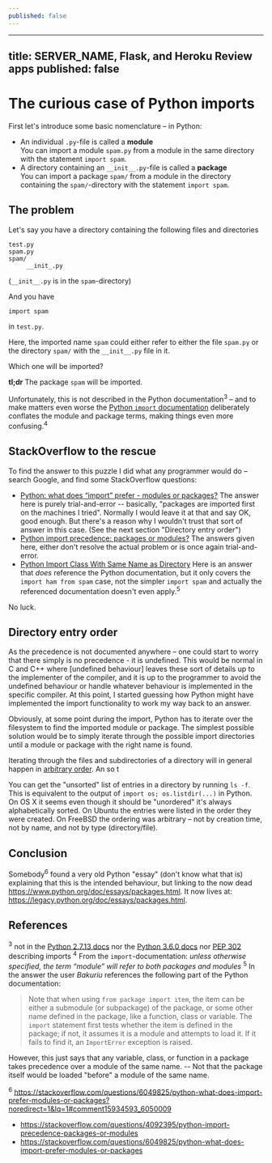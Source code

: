 ```yaml
---
published: false
---
```

---
title: SERVER_NAME, Flask, and Heroku Review apps
published: false
---


The curious case of Python imports
==================================
First let's introduce some basic nomenclature – in Python:

* An individual `.py`-file is called a **module**  
  You can import a module `spam.py` from a module in the same directory with the statement `import spam`.
* A directory containing an `__init__.py`-file is called a **package**  
  You can import a package `spam/` from a module in the directory containing the `spam/`-directory with the statement `import spam`.

The problem
-----------
Let's say you have a directory containing the following files and directories

    test.py
    spam.py
    spam/
         __init_.py

(`__init__.py` is in the `spam`-directory)

And you have

    import spam

in `test.py`.

Here, the imported name `spam` could either refer to either the file `spam.py` or the directory `spam/` with the `__init__.py` file in it.

Which one will be imported?

**tl;dr** The package `spam` will  be imported.

Unfortunately, this is not described in the Python documentation<sup>3</sup> – and to make matters even worse the [Python `import` documentation](https://docs.python.org/2.7/reference/simple_stmts.html#import) deliberately conflates the module and package terms, making things even more confusing.<sup>4</sup>

StackOverflow to the rescue
---------------------------------
To find the answer to this puzzle I did what any programmer would do – search Google, and find some StackOverflow questions:

* [Python: what does “import” prefer - modules or packages?] 
  The answer here is purely trial-and-error -- basically, "packages are imported first on the machines I tried". Normally I would leave it at that and say OK, good enough. But there's a reason why I wouldn't trust that sort of answer in this case. (See the next section "Directory entry order") 
* [Python import precedence: packages or modules?]
  The answers given here, either don't resolve the actual problem or is once again trial-and-error.
* [Python Import Class With Same Name as Directory]
  Here is an answer that _does_ reference the Python documentation, but it only covers the `import ham from spam` case, not the simpler `import spam` and actually the referenced documentation doesn't even apply.<sup>5</sup>

No luck.

[Python: what does “import” prefer - modules or packages?]: https://stackoverflow.com/questions/6049825/python-what-does-import-prefer-modules-or-packages?noredirect=1&lq=1#comment15934593_6050009
[Python import precedence: packages or modules?]: https://stackoverflow.com/questions/4092395/python-import-precedence-packages-or-modules?noredirect=1&lq=1
[Python Import Class With Same Name as Directory]: https://stackoverflow.com/a/16245345/118608

Directory entry order
-----------------------------
As the precedence is not documented anywhere – one could start to worry that there simply is no precedence - it is undefined. This would be normal in C and C++ where [undefined behaviour] leaves these sort of details up to the implementer of the compiler, and it is up to the programmer to avoid the undefined behaviour or handle whatever behaviour is implemented in the specific compiler. At this point, I started guessing how Python might have implemented the import functionality to work my way back to an answer. 

Obviously, at some point during the import, Python has to iterate over the filesystem to find the imported module or package. The simplest possible solution would be to simply iterate through the possible import directories until a module or package with the right name is found.

Iterating through the files and subdirectories of a directory will in general happen in [arbitrary order](https://stackoverflow.com/questions/8977441/does-readdir-guarantee-an-order). An so t

You can get the "unsorted" list of entries in a directory by running `ls -f`. This is equivalent to the output of `import os; os.listdir(...)` in Python.
On OS X it seems even though it should be "unordered" it's always alphabetically sorted.
On Ubuntu the entries were listed in the order they were created.
On FreeBSD the ordering was arbitrary – not by creation time, not by name, and not by type (directory/file).

Conclusion
----------------
Somebody<sup>6</sup> found a very old Python "essay" (don't know what that is) explaining that this is the intended behaviour, but linking to the now dead https://www.python.org/doc/essays/packages.html.
It now lives at: https://legacy.python.org/doc/essays/packages.html.


References
-------------
<sup>3</sup> not in the [Python 2.7.13 docs](https://docs.python.org/2.7/tutorial/modules.html) nor the [Python 3.6.0 docs](https://docs.python.org/3.6/tutorial/modules.html) nor [PEP 302](https://www.python.org/dev/peps/pep-0302/) describing imports
<sup>4</sup> From the `import`-documentation: _unless otherwise specified, the term “module” will refer to both packages and modules_
<sup>5</sup> In the answer the user _Bakuriu_ references the following part of the Python documentation:
> Note that when using `from package import item`, the item can be either
> a submodule (or subpackage) of the package, or some other name defined
> in the package, like a function, class or variable. The `import`
> statement first tests whether the item is defined in the package; if
> not, it assumes it is a module and attempts to load it. If it fails to
> find it, an `ImportError` exception is raised.

However, this just says that any variable, class, or function in a package takes precedence over a module of the same name. -- Not that the package itself would be loaded "before" a module of the same name.

<sup>6</sup> https://stackoverflow.com/questions/6049825/python-what-does-import-prefer-modules-or-packages?noredirect=1&lq=1#comment15934593_6050009

* https://stackoverflow.com/questions/4092395/python-import-precedence-packages-or-modules
* https://stackoverflow.com/questions/6049825/python-what-does-import-prefer-modules-or-packages
